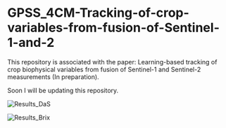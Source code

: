 # GPSS_4CM-Tracking-of-crop-variables-from-fusion-of-Sentinel-1-and-2
This repository is associated with the paper: Learning-based tracking of crop biophysical variables from fusion of Sentinel-1 and Sentinel-2 measurements (In preparation).

Soon I will be updating this repository.

![Results_DaS](https://user-images.githubusercontent.com/38487043/111647512-75a12180-87fa-11eb-86b7-3c804f25c024.gif)

![Results_Brix](https://user-images.githubusercontent.com/38487043/111647739-a4b79300-87fa-11eb-8808-89f30122d7a9.gif)


